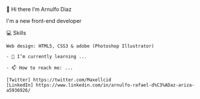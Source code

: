 👋 Hi there I’m Arnulfo Diaz

I'm a new front-end developer

💻 Skills

    Web design: HTML5, CSS3 & adobe (Photoshop Illustrator)
    
    - 🌱 I’m currently learning ...
    
    - 📫 How to reach me: ...
    
    [Twitter] https://twitter.com/Maxellcid
    [LinkedIn] https://www.linkedin.com/in/arnulfo-rafael-d%C3%ADaz-ariza-a5936926/
    

<!--
**maxellcid/maxellcid** is a ✨ _special_ ✨ repository because its `README.md` (this file) appears on your GitHub profile.
Web development: JavaScript, ReactJS, TypeScript, GitHub, Git & npm
Here are some ideas to get you started:

- 🔭 I’m currently working on ...
- 🌱 I’m currently learning ...
- 👯 I’m looking to collaborate on ...
- 🤔 I’m looking for help with ...
- 💬 Ask me about ...
- 📫 How to reach me: ...
- 😄 Pronouns: ...
- ⚡ Fun fact: ...
-->

